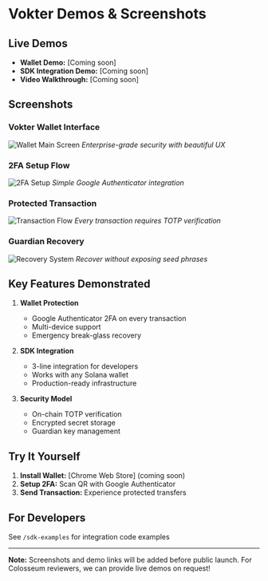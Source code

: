 # Vokter Demos & Screenshots

## Live Demos

- **Wallet Demo:** [Coming soon]
- **SDK Integration Demo:** [Coming soon]
- **Video Walkthrough:** [Coming soon]

## Screenshots

### Vokter Wallet Interface
![Wallet Main Screen](./screenshots/wallet-main.png)
*Enterprise-grade security with beautiful UX*

### 2FA Setup Flow
![2FA Setup](./screenshots/2fa-setup.png)
*Simple Google Authenticator integration*

### Protected Transaction
![Transaction Flow](./screenshots/transaction.png)
*Every transaction requires TOTP verification*

### Guardian Recovery
![Recovery System](./screenshots/recovery.png)
*Recover without exposing seed phrases*

## Key Features Demonstrated

1. **Wallet Protection**
   - Google Authenticator 2FA on every transaction
   - Multi-device support
   - Emergency break-glass recovery

2. **SDK Integration**
   - 3-line integration for developers
   - Works with any Solana wallet
   - Production-ready infrastructure

3. **Security Model**
   - On-chain TOTP verification
   - Encrypted secret storage
   - Guardian key management

## Try It Yourself

1. **Install Wallet:** [Chrome Web Store] (coming soon)
2. **Setup 2FA:** Scan QR with Google Authenticator
3. **Send Transaction:** Experience protected transfers

## For Developers

See `/sdk-examples` for integration code examples

---

**Note:** Screenshots and demo links will be added before public launch. For Colosseum reviewers, we can provide live demos on request!
